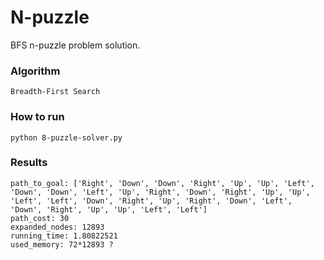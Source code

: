 # N-puzzle

BFS n-puzzle problem solution.

### Algorithm
```
Breadth-First Search
```

### How to run
```
python 8-puzzle-solver.py
```

### Results
```
path_to_goal: ['Right', 'Down', 'Down', 'Right', 'Up', 'Up', 'Left', 'Down', 'Down', 'Left', 'Up', 'Right', 'Down', 'Right', 'Up', 'Up', 'Left', 'Left', 'Down', 'Right', 'Up', 'Right', 'Down', 'Left', 'Down', 'Right', 'Up', 'Up', 'Left', 'Left']
path_cost: 30
expanded_nodes: 12893
running_time: 1.80822521
used_memory: 72*12893 ?
```

